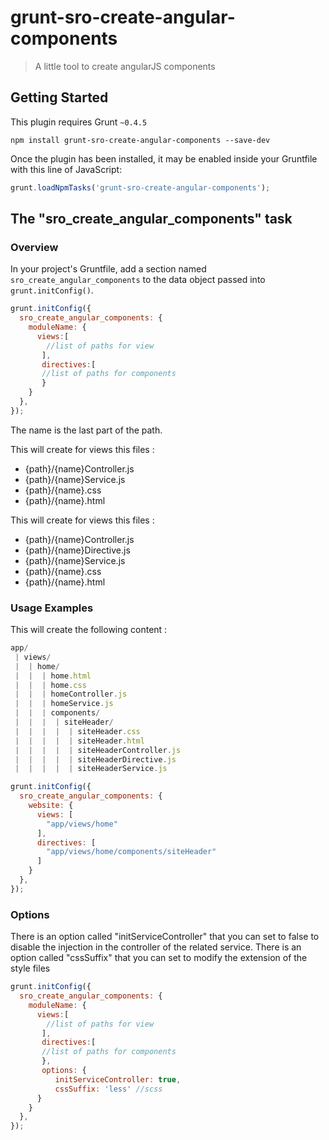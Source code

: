 # grunt-sro-create-angular-components

> A little tool to create angularJS  components

## Getting Started
This plugin requires Grunt `~0.4.5`

```shell
npm install grunt-sro-create-angular-components --save-dev
```

Once the plugin has been installed, it may be enabled inside your Gruntfile with this line of JavaScript:

```js
grunt.loadNpmTasks('grunt-sro-create-angular-components');
```

## The "sro_create_angular_components" task

### Overview
In your project's Gruntfile, add a section named `sro_create_angular_components` to the data object passed into `grunt.initConfig()`.

```js
grunt.initConfig({
  sro_create_angular_components: {
    moduleName: {
      views:[
        //list of paths for view
       ],
       directives:[
       //list of paths for components
       }
    }
  },
});
```

The name is the last part of the path.

This will create for views this files :
- {path}/{name}Controller.js
- {path}/{name}Service.js
- {path}/{name}.css
- {path}/{name}.html

This will create for views this files :
- {path}/{name}Controller.js
- {path}/{name}Directive.js
- {path}/{name}Service.js
- {path}/{name}.css
- {path}/{name}.html

### Usage Examples

This will create the following content :

```js
app/
 | views/
 |  | home/
 |  |  | home.html
 |  |  | home.css
 |  |  | homeController.js
 |  |  | homeService.js
 |  |  | components/
 |  |  |  | siteHeader/
 |  |  |  |  | siteHeader.css
 |  |  |  |  | siteHeader.html
 |  |  |  |  | siteHeaderController.js
 |  |  |  |  | siteHeaderDirective.js
 |  |  |  |  | siteHeaderService.js
 ```

```js
grunt.initConfig({
  sro_create_angular_components: {
    website: {
      views: [
        "app/views/home"
      ],
      directives: [
        "app/views/home/components/siteHeader"
      ]
    }
  },
});
```

### Options

There is an option called "initServiceController" that you can set to false to disable the injection in the controller of the related service.
There is an option called "cssSuffix" that you can set to modify the extension of the style files

```js
grunt.initConfig({
  sro_create_angular_components: {
    moduleName: {
      views:[
        //list of paths for view
       ],
       directives:[
       //list of paths for components
       },
       options: {
          initServiceController: true,
          cssSuffix: 'less' //scss
      }
    }
  },
});
```
